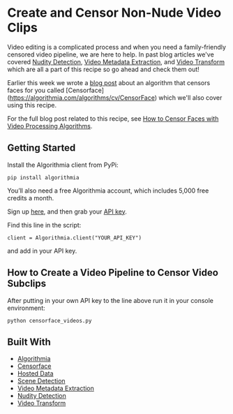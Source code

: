# Create and Censor Non-Nude Video Clips

Video editing is a complicated process and when you need a family-friendly censored video pipeline, we are here to help. In past blog articles we've covered [Nudity Detection](https://blog.algorithmia.com/improving-nudity-detection-nsfw-image-recognition/), [Video Metadata Extraction](https://blog.algorithmia.com/introduction-video-metadata/), and [Video Transform](https://blog.algorithmia.com/introduction-to-video-transform/) which are all a part of this recipe so go ahead and check them out!

Earlier this week we wrote a [blog post](https://blog.algorithmia.com/censoring-faces-automatically/) about an algorithm that censors faces for you called [Censorface] (https://algorithmia.com/algorithms/cv/CensorFace) which we'll also cover using this recipe. 

For the full blog post related to this recipe, see [How to Censor Faces with Video Processing Algorithms](http://blog.algorithmia.com/how-to-censor-faces-with-video-processing-algorithms).

## Getting Started

Install the Algorithmia client from PyPi:

```pip install algorithmia```

You’ll also need a free Algorithmia account, which includes 5,000 free credits a month.

Sign up [here](https://algorithmia.com/), and then grab your [API key](algorithmia.com/user#credentials).

Find this line in the script: 

```
client = Algorithmia.client("YOUR_API_KEY")
```
and add in your API key.

## How to Create a Video Pipeline to Censor Video Subclips

After putting in your own API key to the line above run it in your console environment:

```python censorface_videos.py```

## Built With
* [Algorithmia](https://algorithmia.com/)
* [Censorface](https://algorithmia.com/algorithms/cv/CensorFace)
* [Hosted Data](https://algorithmia.com/developers/data/hosted/)
* [Scene Detection](https://algorithmia.com/algorithms/media/SceneDetection)
* [Video Metadata Extraction](https://algorithmia.com/algorithms/media/VideoMetadataExtraction)
* [Nudity Detection](https://algorithmia.com/algorithms/sfw/NudityDetection)
* [Video Transform](https://algorithmia.com/algorithms/media/VideoTransform)
